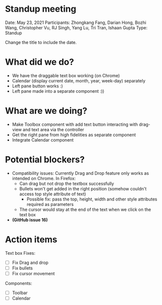 # Standup meeting

Date: May 23, 2021
Participants: Zhongkang Fang, Darian Hong, Bozhi Wang, Christopher Vu, RJ Singh, Yang Lu, Tri Tran, Ishaan Gupta
Type: Standup

Change the title to include the date.

# What did we do?

- We have the draggable text box working (on Chrome)
- Calendar (display current date, month, year, week-day) separately
- Left pane button works :)
- Left pane made into a separate component :))

# What are we doing?

- Make Toolbox component with add text button interacting with drag-view and text area via the controller
- Get the right pane from high fidelities as separate component
- Integrate Calendar component

# Potential blockers?

- Compatibility issues: Currently Drag and Drop feature only works as intended on Chrome. In Firefox:
    - Can drag but not drop the textbox successfully
    - Bullets won't get added in the right position (somehow couldn't access top style attribute of text)
        - Possible fix: pass the top, height, width and other style attributes required as parameters
    - The cursor would stay at the end of the text when we click on the text box
- **(GitHub issue 16)**

# Action items

Text box Fixes:

- [ ]  Fix Drag and drop
- [ ]  Fix bullets
- [ ]  Fix cursor movement

Components:

- [ ]  Toolbar
- [ ]  Calendar